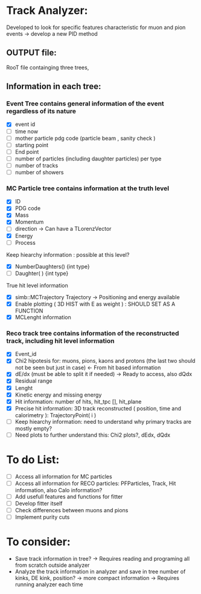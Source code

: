 # Track Analyzer: 

Developed to look for specific features characteristic for muon and pion events -> develop a new PID method

## OUTPUT file: 

RooT file containging three trees,

## Information in each tree: 

### Event Tree contains general information of the event regardless of its nature

- [X] event id
- [ ] time now
- [ ] mother particle pdg code (particle beam , sanity check )
- [ ] starting point
- [ ] End point 
- [ ] number of particles (including daughter particles) per type 
- [ ] number of tracks
- [ ] number of showers 

### MC Particle tree contains information at the truth level
- [X] ID
- [X] PDG code
- [X] Mass
- [X] Momentum 
- [ ] direction -> Can have a TLorenzVector
- [X] Energy 
- [ ] Process

Keep hiearchy information : possible at this level?
- [X] NumberDaughters() {int type}
- [ ] Daughter( ) {int type}

True hit level information
- [X] simb::MCTrajectory Trajectory -> Positioning and energy available
- [X] Enable plotting  ( 3D HIST with E as weight ) : SHOULD SET AS A FUNCTION
- [X] MCLenght information 

### Reco track tree contains information of the reconstructed track, including hit level information
- [X] Event_id
- [X] Chi2 hipotesis for: muons, pions, kaons and protons (the last two should not be seen but just in case) <- From hit based information
- [X] dE/dx (must be able to split it if needed) -> Ready to access, also dQdx
- [X] Residual range
- [X] Lenght 
- [X] Kinetic energy and missing energy 
- [X] Hit information: number of hits, hit_tpc [],  hit_plane
- [X] Precise hit information: 3D track reconstructed ( position, time and calorimetry ): TrajectoryPoint( i )
- [ ] Keep hiearchy information: need to understand why primary tracks are mostly empty?
- [ ] Need plots to further understand this: Chi2 plots?, dEdx, dQdx
  
 # To do List:
 - [ ] Access all information for MC particles
 - [ ] Access all information for RECO particles: PFParticles, Track, Hit information, also Calo information?
 - [ ] Add usefull features and functions for fitter 
 - [ ] Develop fitter itself
 - [ ] Check differences between muons and pions
 - [ ] Implement purity cuts

# To consider:
 -  Save track information in tree?
    -> Requires reading and programing all from scratch outside analyzer
 -  Analyze the track information in analyzer and save in tree number of kinks, DE kink, position? 
    ->  more compact information 
  ->  Requires running analyzer each time 
